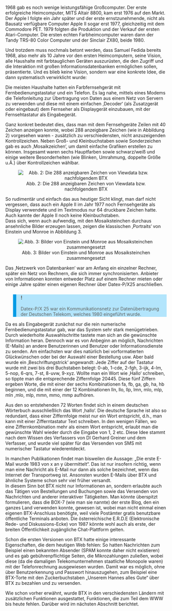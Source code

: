 <!-- filename: 02_Die_Grundidee_des_BTX.md -->
<!-- title: Die Grundidee des BTX -->

1968 gab es noch wenige leistungsfähige Großcomputer. Der erste erfolgreiche Heimcomputer, MITS Altair 8800, kam erst 1976 auf den Markt. Der Apple I folgte ein Jahr später und der erste ernstzunehmende, nicht als Bausatz verfügbare Computer Apple II sogar erst 1977, gleichzeitig mit dem Commodore PET. 1979 folgten die Produktion und der Verkauf der ersten Atari-Computer. Die ersten echten Farbheimcomputer waren dann der Tandy TRS-80 Color Computer und der Sinclair ZX80, beide 1980.

Und trotzdem muss nochmals betont werden, dass Samuel Fedida bereits 1968, also mehr als 10 Jahre vor den ersten Heimcomputern, seine Vision, alle Haushalte mit farbtauglichen Geräten auszurüsten, die den Zugriff und die Interaktion mit großen Informationsdatenbanken ermöglichen sollen, präsentierte. Und es blieb keine Vision, sondern war eine konkrete Idee, die dann systematisch verwirklicht wurde:

Die meisten Haushalte hatten ein Farbfernsehgerät mit Fernbedienungstastatur und ein Telefon. Es lag nahe, mittels eines Modems die Telefonleitung zur Übertragung von Daten aus einem Netz von Servern zu verwenden und diese mit einem einfachen ‚Decoder‘ (als Zusatzgerät oder eingebaut) dem Fernseher als Displaygerät einzubauen, mit der Fernsehtastatur als Eingabegerät.

Ganz konkret bedeutet dies, dass man mit dem Fernsehgeräte Zeilen mit 40 Zeichen anzeigen konnte, wobei 288 anzeigbare Zeichen (wie in Abbildung 2) vorgesehen waren - zusätzlich zu verschiedensten, nicht anzuzeigenden Kontrollzeichen. Neben Groß- und Kleinbuchstaben sowie Sonderzeichen gab es auch ‚Mosaikzeichen‘, um damit einfache Grafiken erstellen zu können. Insgesamt waren sechs Hauptfarben sowie schwarz/weiß und einige weitere Besonderheiten (wie Blinken, Umrahmung, doppelte Größe u.Ä.) über Kontrollzeichen wählbar.

<center><figure>
  <img src="https://raw.githubusercontent.com/ed-tech-at/L3T/refs/heads/main/04_Die_Geschichte_des_WWW/img/02_Die_288_anzeigbaren_Zeichen_von_Viewdata_bzw_nachfolgendem_BTX.jpg" alt="Abb. 2: Die 288 anzeigbaren Zeichen von Viewdata bzw. nachfolgendem BTX">
  <figcaption>Abb. 2: Die 288 anzeigbaren Zeichen von Viewdata bzw. nachfolgendem BTX</figcaption>
</figure></center>


So rudimentär und einfach das aus heutiger Sicht klingt, man darf nicht vergessen, dass auch ein Apple II im Jahr 1977 noch Fernsehgeräte als Display verwendete und im Textmodus nur 64 druckbare Zeichen hatte. Auch kannte der Apple II noch keine Kleinbuchstaben.  
Dass sich, wenn auch aufwendig, mit den Mosaiksteinchen durchaus ansehnliche Bilder erzeugen lassen, zeigen die klassischen ‚Portraits‘ von Einstein und Monroe in Abbildung 3.

<center><figure>
  <img src="https://raw.githubusercontent.com/ed-tech-at/L3T/refs/heads/main/04_Die_Geschichte_des_WWW/img/03_Bilder_von_Einstein_und_Monroe_aus_Mosaiksteinchen_zusammengesetzt.png" alt="Abb. 3: Bilder von Einstein und Monroe aus Mosaiksteinchen zusammengesetzt">
  <figcaption>Abb. 3: Bilder von Einstein und Monroe aus Mosaiksteinchen zusammengesetzt</figcaption>
</figure></center>


Das ‚Netzwerk von Datenbanken‘ war am Anfang ein einzelner Rechner, später ein Netz von Rechnern, die sich immer synchronisierten. Anbieter von Informationen konnten entweder Platz auf einem Rechner mieten oder einige Jahre später einen eigenen Rechner über Datex-P/X25 anschließen.

<blockquote style="background: #B3E5FC; border-left: 10px solid #039BE5">

### !

Datex-P/X 25 war ein Kommunikationsnetz zur Datenübertragung der Deutschen Telekom, welches 1980 eingeführt wurde.

</blockquote>

Da es als Eingabegerät zunächst nur die rein numerische Fernbedienungstastatur gab, war das System sehr stark menügetrieben. Durch wiederholte Auswahlschritte tastete man sich an die gewünschte Information heran. Dennoch war es von Anbeginn an möglich, Nachrichten (E-Mails) an andere Benutzerinnen und Benutzer oder Informationsdienste zu senden. Am einfachsten war dies natürlich bei vorformatierten Glückwünschen oder bei der Auswahl einer Bestellung usw. Aber bald wurde ein ‚Beschriftungstrick‘ angewandt: Jede Ziffer auf der Tastatur wurde mit zwei bis drei Buchstaben belegt: 0-ab, 1-cde, 2-fgh, 3-ijk, 4-lm, 5-nop, 6-qrs, 7-st, 8-uvw, 9-xyz. Wollte man ein Wort wie ‚Hallo‘ schreiben, so tippte man die entsprechende Ziffernfolge 20445. Diese fünf Ziffern ergeben Worte, die mit einer der sechs Kombinationen fa, fb, ga, gb, ha, hb beginnen, und die mit einer der 12 Kombinationen lln, llo, llp, lmn, mlo, mlp, mln ,mlo, mlp, mmn, mmo, mmp aufhören.

Aus den so entstehenden 72 Worten findet sich in einem deutschen Wörterbuch ausschließlich das Wort ‚hallo‘. Die deutsche Sprache ist also so redundant, dass einer Ziffernfolge meist nur ein Wort entspricht, d.h., man kann mit einer Zifferntastatur Text schreiben. In den wenigen Fällen, wo eine Ziffernkombination mehr als einem Wort entspricht, erlaubt man die gewünschte Wahl wieder durch die Eingabe von 1, 2 etc. Diese Idee stammt nach dem Wissen des Verfassers von DI Gerhard Greiner und dem Verfasser, und wurde viel später für das Versenden von SMS mit numerischer Tastatur wiederentdeckt.

In manchen Publikationen findet man bisweilen die Aussage: „Die erste E-Mail wurde 1983 von x an y übermittelt“. Das ist nur insofern richtig, wenn man eine Nachricht als E-Mail nur dann als solche bezeichnet, wenn das Internet der Transportweg ist. Ansonsten wurden E-Mails über BTX und ähnliche Systeme schon sehr viel früher versandt.  
In diesem Sinn bot BTX nicht nur Informationen an, sondern erlaubte auch das Tätigen von Bestellungen und Buchungen sowie das Versenden von Nachrichten und anderer interaktiver Tätigkeiten. Man könnte überspitzt formulieren, dass die BOX-7 (wie man sie nannte) der erste Blog, den ein ganzes Land verwenden konnte, gewesen ist, wobei man nicht einmal einen eigenen BTX-Anschluss benötigte, weil viele Postämter gratis benutzbare öffentliche Terminals anboten. Die österreichische E.R.D.E (Elektronische Rede- und Diskussions-Ecke) von 1987 könnte wohl auch als erste, der breiten Öffentlichkeit zugängliche Chat-Plattform gelten.

Schon die ersten Versionen von BTX hatte einige interessante Eigenschaften, die dem heutigen Web fehlen: So hatten Nachrichten zum Beispiel einen bekannten Absender (SPAM konnte daher nicht existieren) und es gab gebührenpflichtige Seiten, die Mikrozahlungen zuließen, wobei diese (da die damaligen Telekomunternehmen staatliche Monopole waren) mit der Telefonrechnung ausgewiesen wurden. Damit war es möglich, ohne über Benutzerkennung und Passwort hinauszugehen, zum Beispiel eine BTX-Torte mit den Zuckerbuchstaben „Unserem Hannes alles Gute“ über BTX zu bezahlen und zu versenden.

Wie schon vorher erwähnt, wurde BTX in den verschiedensten Ländern mit zusätzlichen Funktionen ausgestattet, Funktionen, die zum Teil dem WWW bis heute fehlen. Darüber wird im nächsten Abschnitt berichtet.
